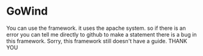 # GoWind
You can use the framework. it uses the apache system. so if there is an error you can tell me directly to github to make a statement there is a bug in this framework. Sorry, this framework still doesn't have a guide. THANK YOU
